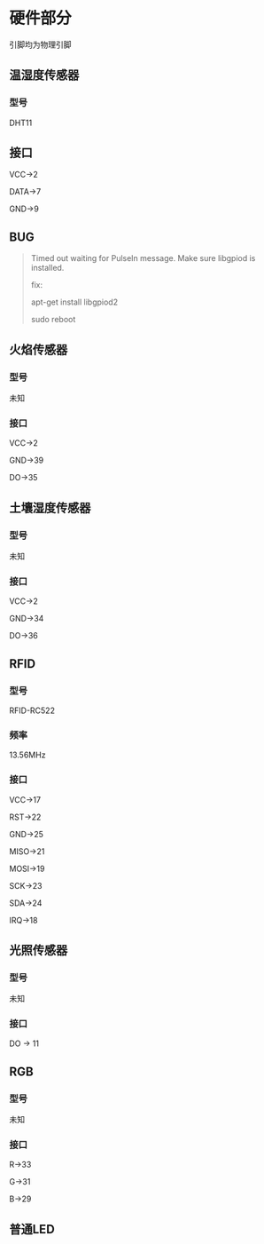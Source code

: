 # 硬件部分

引脚均为物理引脚

## 温湿度传感器

### 型号

DHT11

## 接口

VCC->2

DATA->7

GND->9

## BUG

> Timed out waiting for PulseIn message. Make sure libgpiod is installed.
>
> fix:
>
> apt-get install libgpiod2
>
> sudo reboot

## 火焰传感器

### 型号

未知

### 接口

VCC->2

GND->39

DO->35

## 土壤湿度传感器

### 型号

未知

### 接口

VCC->2

GND->34

DO->36

## RFID

### 型号

RFID-RC522

### 频率

13.56MHz

### 接口

VCC->17

RST->22

GND->25

MISO->21

MOSI->19

SCK->23

SDA->24

IRQ->18

## 光照传感器

### 型号

未知

### 接口

DO -> 11

## RGB

### 型号

未知

### 接口

R->33

G->31

B->29

## 普通LED

